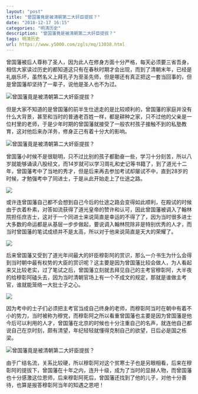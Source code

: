```yaml
---
layout: "post"
title: "曾国藩竟是被清朝第二大奸臣提拔？"
date: "2018-12-17 16:15"
categories: "明清历史"
description: "曾国藩竟是被清朝第二大奸臣提拔？"
tags: 明清历史
url: https://www.y5000.com/zgls/mq/13038.html
---
```






曾国藩被后人尊称了圣人，因为此人在修身方面十分严格，每天必须要三省吾身，相信大家读过历史的都知道这只有在春秋时期才会出现，而到了清朝末年，已经是礼崩乐坏，虽然名义上拜孔子为至圣先师，但是哪还有真正把这一套当回事的，但是曾国藩却坚持了一辈子，说他是圣人也不为过。

![曾国藩竟是被清朝第二大奸臣提拔？](/uploads/allimg/170210/6-1F210133QX16.JPG)

但是大家不知道的是曾国藩的前半生仕途走的是比较顺利的，曾国藩的家庭并没有什么大背景，甚至和当时的普通老百姓一样，都是耕种之家，只不过他的父亲是一位村里的老师，于是少年时期的曾国藩就接受了一般农村孩子接触不到的私塾教育，这对他后来办洋务，修身正己有着十分大的影响。

![曾国藩竟是被清朝第二大奸臣提拔？](/uploads/allimg/170210/6-1F21013363V56.JPG)

曾国藩小时候不是很聪明，只不过比别的孩子都勤奋一些，学习十分刻苦，所以八岁就能够诵读八股经文，而14岁就可以学习周礼和史记等书籍了，到了道光十二年，曾国藩考中了当地的秀才，但是后来再去参加考试却屡试不中，直到28岁的时候，才勉强考中了同进士，于是从此开始走上了仕途之路。

![](https://img.y5000.com/uploads/allimg/170210/14011H528-0.jpg)

或许连曾国藩自己都不会想到自己今后的仕途之路会变得如此顺利，在殿试的时候由于衣着朴素，对答如流获得了道光皇帝的赞许和认可，因此曾国藩被调入了翰林院担任庶吉士，这对于一个同进士来说简直是幸运的不得了了，因为当时很多进士大多数的命运都是从基层一步步做起，要说调入翰林院除非是特别优秀的人才，而当时曾国藩的笔试成绩并不是太高，所以对于他来说简直是天大的荣耀了。

![](https://img.y5000.com/uploads/allimg/170210/14011J592-1.jpg)

后来曾国藩又受到了道光年间最大的奸臣穆彰阿的赏识，那么一介书生为什么会得到当时朝中最有权势的大臣的赏识呢？这主要是因为曾国藩比较会做人，为人看起来又比较老实，过了笔试之后，曾国藩立刻就去拜见自己的主考官穆彰阿，大半夜的给穆彰阿磕头去，因为当时清朝官场上有一个不成文的规定，那就是谁做主考官，谁就能笼络一大批士子之心。

![](https://img.y5000.com/uploads/allimg/170210/14011J0R-2.jpg)

因为考中的士子们必须把主考官当成自己终身的老师，而穆彰阿当时在朝中有着不小的势力，当时被称为穆党，而穆彰阿之所以看重曾国藩也主要是因为曾国藩是他今后可以利用的人才，曾国藩在北京的时候也十分注重自己的名声，就连他自己都说自己在京时刻，颇有清望，年纪轻轻就懂得克制自己的欲望，日后必是国之栋梁。

![曾国藩竟是被清朝第二大奸臣提拔？](/uploads/allimg/170210/6-1F210133H5252.JPG)

由于广结名流，关系比较硬，所以穆彰阿对这个贫寒士子也是另眼相看，后来在穆彰阿的提拔下，曾国藩在十年之内，连升十级，成为了当时的显赫人物，而曾国藩也十分感激这位恩师，后来穆彰阿死后，曾国藩还找到了他的儿子，对他十分善待，也算是报答穆彰阿当年的知遇之恩吧！
